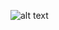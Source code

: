 ![alt text](https://github.com/DDlabAU/ddbasics/blob/master/Piezo/Piezo-ops%C3%A6tning.png "Opsætning")
